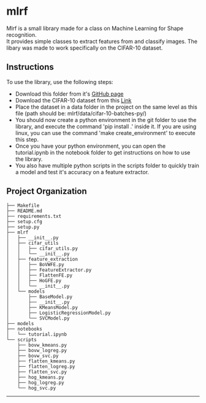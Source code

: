 # mlrf

Mlrf is a small library made for a class on Machine Learning for Shape recognition.  
It provides simple classes to extract features from and classify images.
The libary was made to work specifically on the CIFAR-10 dataset.

## Instructions

To use the library, use the following steps:
-    Download this folder from it's [GitHub page](https://github.com/MRIBOUR/MLRF)
-    Download the CIFAR-10 dataset from this [Link](http://www.cs.toronto.edu/~kriz/cifar-10-python.tar.gz)
-    Place the dataset in a data folder in the project on the same level as this file (path should be: mlrf/data/cifar-10-batches-py/)
-    You should now create a python environment in the git folder to use the library, and execute the command 'pip install .' inside it. If you are using linux, you can use the command 'make create_environment' to execute this step.
-    Once you have your python environment, you can open the tutorial.ipynb in the notebook folder to get instructions on how to use the library.
-    You also have multiple python scripts in the scripts folder to quickly train a model and test it's accuracy on a feature extractor.

## Project Organization

```
├── Makefile
├── README.md
├── requirements.txt
├── setup.cfg
├── setup.py
├── mlrf
│   ├── __init__.py
│   ├── cifar_utils
│   │   ├── cifar_utils.py
│   │   └── __init__.py
│   ├── feature_extraction
│   │   ├── BoVWFE.py
│   │   ├── FeatureExtractor.py
│   │   ├── FlattenFE.py
│   │   ├── HoGFE.py
│   │   └── __init__.py
│   └── models
│       ├── BaseModel.py
│       ├── __init__.py
│       ├── KMeansModel.py
│       ├── LogisticRegressionModel.py
│       └── SVCModel.py
├── models
├── notebooks
│   └── tutorial.ipynb
└── scripts
    ├── bovw_kmeans.py
    ├── bovw_logreg.py
    ├── bovw_svc.py
    ├── flatten_kmeans.py
    ├── flatten_logreg.py
    ├── flatten_svc.py
    ├── hog_kmeans.py
    ├── hog_logreg.py
    └── hog_svc.py
```

--------

